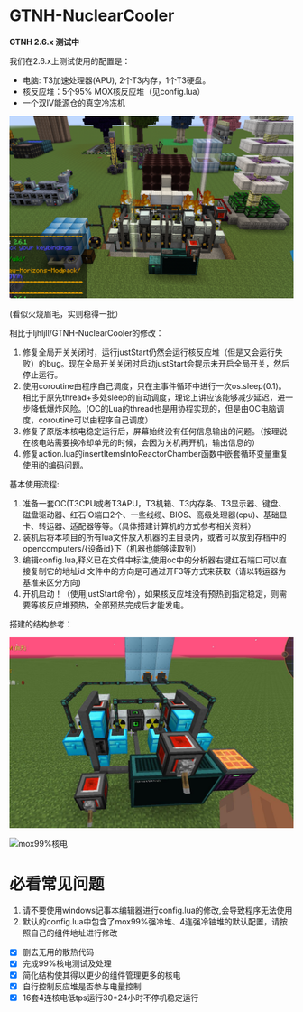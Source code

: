 # GTNH-NuclearCooler

**GTNH 2.6.x 测试中**

我们在2.6.x上测试使用的配置是：
- 电脑: T3加速处理器(APU), 2个T3内存，1个T3硬盘。
- 核反应堆：5个95% MOX核反应堆（见config.lua）
- 一个双IV能源仓的真空冷冻机

![5联MOX核电](assets/5联MOX核电.png)

(看似火烧眉毛，实则稳得一批）

相比于ljhljll/GTNH-NuclearCooler的修改：

1. 修复全局开关关闭时，运行justStart仍然会运行核反应堆（但是又会运行失败）的bug。现在全局开关关闭时启动justStart会提示未开启全局开关，然后停止运行。
2. 使用coroutine由程序自己调度，只在主事件循环中进行一次os.sleep(0.1)。相比于原先thread+多处sleep的自动调度，理论上讲应该能够减少延迟，进一步降低爆炸风险。(OC的Lua的thread也是用协程实现的，但是由OC电脑调度，coroutine可以由程序自己调度）
3. 修复了原版本核电稳定运行后，屏幕始终没有任何信息输出的问题。（按理说在核电站需要换冷却单元的时候，会因为关机再开机，输出信息的）
4. 修复action.lua的insertItemsIntoReactorChamber函数中嵌套循环变量重复使用i的编码问题。

基本使用流程:
1. 准备一套OC(T3CPU或者T3APU，T3机箱、T3内存条、T3显示器、键盘、磁盘驱动器、红石IO端口2个、一些线缆、BIOS、高级处理器(cpu)、基础显卡、转运器、适配器等等。（具体搭建计算机的方式参考相关资料）
2. 装机后将本项目的所有lua文件放入机器的主目录内，或者可以放到存档中的opencomputers/{设备id}下（机器也能够读取到）
3. 编辑config.lua,释义已在文件中标注,使用oc中的分析器右键红石端口可以直接复制它的地址id
    文件中的方向是可通过开F3等方式来获取（请以转运器为基准来区分方向)
4. 开机启动！（使用justStart命令），如果核反应堆没有预热到指定稳定，则需要等核反应堆预热，全部预热完成后才能发电。

搭建的结构参考：

![多联核电](assets/多联核电.jpg)

![mox99%核电](assets/mox99堆.jpg)

# 必看常见问题
1. 请不要使用windows记事本编辑器进行config.lua的修改,会导致程序无法使用
2. 默认的config.lua中包含了mox99%强冷堆、4连强冷铀堆的默认配置，请按照自己的组件地址进行修改


- [x] 删去无用的散热代码
- [x] 完成99%核电测试及处理
- [x] 简化结构使其得以更少的组件管理更多的核电
- [x] 自行控制反应堆是否参与电量控制
- [x] 16套4连核电低tps运行30*24小时不停机稳定运行
